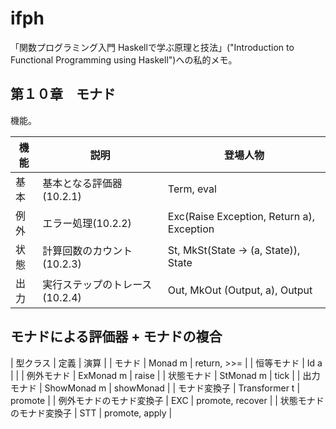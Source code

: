 ifph
====

「関数プログラミング入門 Haskellで学ぶ原理と技法」("Introduction to Functional Programming using Haskell")への私的メモ。

## 第１０章　モナド

機能。

| 機能 | 説明 | 登場人物 |
|--------|--------|--------|
| 基本 | 基本となる評価器(10.2.1) | Term, eval |
| 例外 | エラー処理(10.2.2) | Exc(Raise Exception, Return a), Exception |
| 状態 | 計算回数のカウント(10.2.3) | St, MkSt(State -> (a, State)), State |
| 出力 | 実行ステップのトレース(10.2.4) | Out, MkOut (Output, a), Output |


## モナドによる評価器 + モナドの複合

| 型クラス | 定義 | 演算 |
| モナド | Monad m | return, >>=  |
| 恒等モナド | Id a |      |
| 例外モナド | ExMonad m | raise |
| 状態モナド | StMonad m | tick  |
| 出力モナド | ShowMonad m | showMonad |
| モナド変換子 | Transformer t | promote |
| 例外モナドのモナド変換子 | EXC | promote, recover |
| 状態モナドのモナド変換子 | STT | promote, apply |

##



